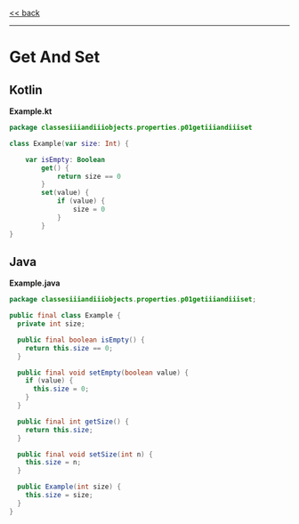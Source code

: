 
[<< back](https://github.com/tomasbjerre/yet-another-kotlin-vs-java-comparison)

-----------------------------

# Get And Set

## Kotlin

**Example.kt**

```kotlin
package classesiiiandiiiobjects.properties.p01getiiiandiiiset

class Example(var size: Int) {

    var isEmpty: Boolean
        get() {
            return size == 0
        }
        set(value) {
            if (value) {
                size = 0
            }
        }
}
```

## Java

**Example.java**

```java
package classesiiiandiiiobjects.properties.p01getiiiandiiiset;

public final class Example {
  private int size;

  public final boolean isEmpty() {
    return this.size == 0;
  }

  public final void setEmpty(boolean value) {
    if (value) {
      this.size = 0;
    }
  }

  public final int getSize() {
    return this.size;
  }

  public final void setSize(int n) {
    this.size = n;
  }

  public Example(int size) {
    this.size = size;
  }
}

```
